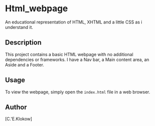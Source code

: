 # Html_webpage

An educational representation of HTML, XHTML and a little CSS as i understand it.

## Description

This project contains a basic HTML webpage with no additional dependencies or frameworks. I have a Nav bar, a Main content area, an Aside and a Footer.

## Usage

To view the webpage, simply open the `index.html` file in a web browser.

## Author

[C.'E.Klokow]
